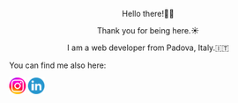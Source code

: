 <p align="center" font-family="">Hello there!👋🏼 </p> 
<p align="center" font-family="">Thank you for being here.☀️</p> 
<p align="center" font-family="">I am a web developer from Padova, Italy.🇮🇹</p> 

<p>You can find me also here:</p>
<a href="https://www.instagram.com/timova.dev"> <img height="30px" width="30px" alt="Instagram logo" src="./assets/instagram-logo.png" /></a> 
<a href="https://www.linkedin.com/in/verica-timova"> <img height="30px" width="30px" alt="Linkedin logo" src="./assets/linkedin-logo.png" /></a> 
